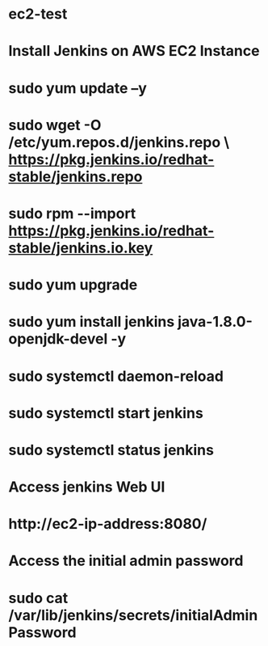 # ec2-test
# Install Jenkins on AWS EC2 Instance
# sudo yum update –y
# sudo wget -O /etc/yum.repos.d/jenkins.repo \ https://pkg.jenkins.io/redhat-stable/jenkins.repo
# sudo rpm --import https://pkg.jenkins.io/redhat-stable/jenkins.io.key
# sudo yum upgrade
# sudo yum install jenkins java-1.8.0-openjdk-devel -y
# sudo systemctl daemon-reload
# sudo systemctl start jenkins
# sudo systemctl status jenkins
# Access jenkins Web UI
# http://ec2-ip-address:8080/
# Access the initial admin password
# sudo cat /var/lib/jenkins/secrets/initialAdminPassword

